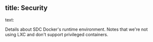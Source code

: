 title: Security
----
text:

Details about SDC Docker's runtime environment. Notes that we're not using LXC and don't support privileged containers.